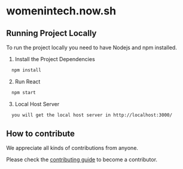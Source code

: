 # womenintech.now.sh

## Running Project Locally

To run the project locally you need to have Nodejs and npm installed.

1. Install the Project Dependencies

```bash
  npm install
```

2. Run React

```bash
  npm start
```
3. Local Host Server

```bash
  you will get the local host server in http://localhost:3000/
```

## How to contribute

We appreciate all kinds of contributions from anyone.

Please check the [contributing guide](CONTRIBUTING.md) to become a contributor.


